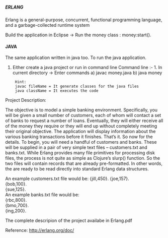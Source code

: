 ##### ERLANG ####
Erlang is a general-purpose, concurrent, functional programming language, and a garbage-collected runtime system

Build the application in Eclipse
  -> Run the money class : money:start().

#### JAVA ####
The same application written in java too. To run the java application.

1. Either create a java project or run in command line
	 Command line :-
		1. In current directory -> Enter commands 
				a) javac money.java 
				b) java money       


		Hint: 
		javac fileName = It generate classes for the java files
		java className = It executes the code

Project Description:

The objective is to model a simple banking environment. Specifically, you will be given a small number of customers, each of whom will contact a set of banks to request a number of loans. Eventually, they will either receive all of the money they require or they will end up without completely meeting their original objective. The application will display information about the various banking transactions before it finishes. That’s it. So now for the details. To begin, you will need a handful of customers and banks. These will be supplied in a pair of very simple text files – customers.txt and banks.txt. While Erlang provides many file primitives for processing disk files, the process is not quite as simple as Clojure’s slurp() function. So the two files will contain records that are already pre-formatted. In other words, the are ready to be read directly into standard Erlang data structures.

An example 
customers.txt file would be: {jill,450}.
{joe,157}.																
{bob,100}.																
{sue,125}.																
An example banks.txt file would be:													
{rbc,800}.																
{bmo,700}.																
{ing,200}.																

The complete descripion of the project availabe in Erlang.pdf

Reference: http://erlang.org/doc/
